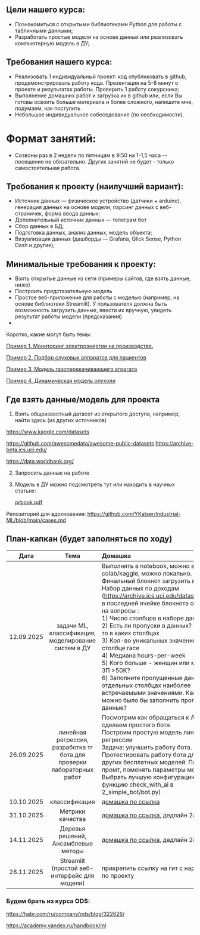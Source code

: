 
## Цели нашего курса:

- Познакомиться с открытыми библиотеками Python для работы с табличными данными;
- Разработать простые модели на основе данных или реализовать компьютерную модель в ДУ;

## Требования нашего курса:

- Реализовать 1 индивидуальный проект: код опубликовать в github, продемонстрировать работу кода. Презентация на 5-8 минут о проекте и результатах работы. Проверить 1 работу сокурсника;
- Выполнение домашних работ и загрузка их в github или, если Вы готовы освоить больше материала и более сложного, напишите мне, подумаем, как поступить
- Небольшое индивидуальное собеседование (по необходимости).

# Формат занятий:
- Созвоны раз в 2 недели по пятницам в 9:50 на 1-1,5 часа -- посещение не обязательно. Других занятий не будет - только самостоятельная работа. 

## Требования к проекту (наилучший вариант):

- Источник данных — физическое устройство (датчики + arduino), генерация данных на основе модели, парсинг данных с веб-страничек, форма ввода данных;
- Дополнительный источник данных — телеграм бот
- Сбор данных в БД;
- Подготовка данных, анализ данных, модель объекта;
- Визуализация данных (дашборды — Grafana, Qlick Sense, Python Dash и другие);

## Минимальные требования к проекту:

- Взять открытые данные из сети (примеры сайтов, где взять данные, ниже)
- Построить предстазательную модель
- Простое веб-приложение для работы с моделью (например, на основе библиотеки Streamlit). У пользователя должна быть возможность загрузить данные, ввести их вручную, увидеть результат работы модели (предсказания)
- 
Коротко, какие могут быть темы:

[Пример 1. Мониторинг электроэнергии на производстве. ](https://www.notion.so/1-c702e38dda4b4b8d921ce3b5cc45c944?pvs=21)

[Пример 2. Подбор слуховых аппаратов для пациентов](https://www.notion.so/2-800f16a63eb54b109bbee21fb6445c29?pvs=21)

[Пример 3. Модель газоперекачивающего агрегата](https://www.notion.so/3-b2bfdddd1a47492d93d1b146cb635a49?pvs=21)

[Пример 4. Динамическая модель опухоли](https://www.notion.so/4-f50445b2530345cc9f689ce64f1077c8?pvs=21)



## Где взять данные/модель для проекта
1. Взять общеизвестный датасет из открытого доступа, например, найти здесь (из других источников)	

https://www.kaggle.com/datasets 

https://github.com/awesomedata/awesome-public-datasets 
[](https://www.kaggle.com/datasets)https://archive-beta.ics.uci.edu/

https://data.worldbank.org/


2. Запросить данные на работе
3. Модель в ДУ можно подсмотреть тут или находить в научных статьях:
    
    [prbook.pdf](https://prod-files-secure.s3.us-west-2.amazonaws.com/967bc864-fa93-4ebb-a65a-1738a06dd035/807630ea-9602-41b9-a301-d10520a98cc2/prbook.pdf)

Репозиторий для вдохновения: https://github.com/YKatser/Industrial-ML/blob/main/cases.md

## План-капкан (будет заполняться по ходу)
| Дата       | Тема                | Домашка |
| ------------- |:------------------:| :-----|
| 12.09.2025     |  задачи ML, классификация, моделирование систем в ДУ | Выполнять в notebook, можно в colab/kaggle, можно локально. <br/> Финальный блокнот загрузить в свой гит. Набор данных по доходам (https://archive.ics.uci.edu/dataset/2/adult) в последней ячейке блокнота ответить на вопросы : <br/> 1) Число столбцов в наборе данных <br/> 2) Есть ли пропуски в данных? Если есть, то в каких столбцах <br/> 3) Кол-во уникальных значений в столбце race <br/> 4) Медиана hours-per-week <br/> 5) Кого больше - женщин или мужчин с ЗП >50K?<br/> 6) Заполните пропущенные данные в отдельных столбцах наиболее встречаемыми значениями. Как еще можно было бы заполнить пропущенные данные? |
|26.09.2025|линейная регрессия, разработка тг бота для проверки лабораторных работ| Посмотрим как обращаться к API с LLM, сделаем простого бота <br/> Построим простую модель линейной регрессии  <br/> Задача: улучшить работу бота. Протестировать работу бота для 3х других бесплатных моделей. Поменять промт, поменять параметры модели. Выбрать лучшую конфигурацию. (см функцию check_with_ai в 2_simple_bot/bot.py)
|10.10.2025|классификация| [домашка по ссылка](https://github.com/IImbryk/ml_2024/blob/main/3_classification/homework.md)|
|31.10.2025| Метрики качества |[домашка по ссылка](https://github.com/IImbryk/ml_2024/blob/main/4_evaluation/homework.md), дедлайн 28.11.2025|
|14.11.2025| Деревья решений, Ансамблевые методы|[домашка по ссылка](https://github.com/IImbryk/ml_2024/blob/main/5_trees/homework.md), дедлайн 28.11.2025|
|28.11.2025| Streamlit (простой веб-интерфейс для модели)|прикрепить ссылку на гит с наработками по проекту|


### Будем брать из курса ODS:

https://habr.com/ru/company/ods/blog/322626/

https://academy.yandex.ru/handbook/ml


